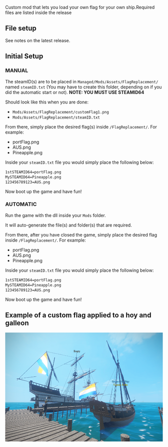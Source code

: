 Custom mod that lets you load your own flag for your own ship.Required files are listed inside the release

## File setup

See notes on the latest release.

## Initial Setup

### MANUAL

The steamID(s) are to be placed in `Managed/Mods/Assets/FlagReplacement/` named `steamID.txt` (You may have to create this folder, depending on if you did the automatic start or not). **NOTE: YOU MUST USE STEAMID64**

Should look like this when you are done:

- `Mods/Assets/FlagReplacement/customFlag1.png`
- `Mods/Assets/FlagReplacement/steamID.txt`

From there, simply place the desired flag(s) inside `/FlagReplacement/`. For example:

- portFlag.png
- AUS.png
- Pineapple.png

Inside your `steamID.txt` file you would simply place the following below:

```TEXT
1stSTEAMID64=portFlag.png
MySTEAMID64=Pineapple.png
123456789123=AUS.png
```

Now boot up the game and have fun!

### AUTOMATIC

Run the game with the dll inside your `Mods` folder.

It will auto-generate the file(s) and folder(s) that are required.

From there, after you have closed the game, simply place the desired flag inside `/FlagReplacement/`. For example:

- portFlag.png
- AUS.png
- Pineapple.png

Inside your `steamID.txt` file you would simply place the following below:

```TEXT
1stSTEAMID64=portFlag.png
MySTEAMID64=Pineapple.png
123456789123=AUS.png
```

Now boot up the game and have fun!

## Example of a custom flag applied to a hoy and galleon

![example NL](/Images/NL_Flag.png)
